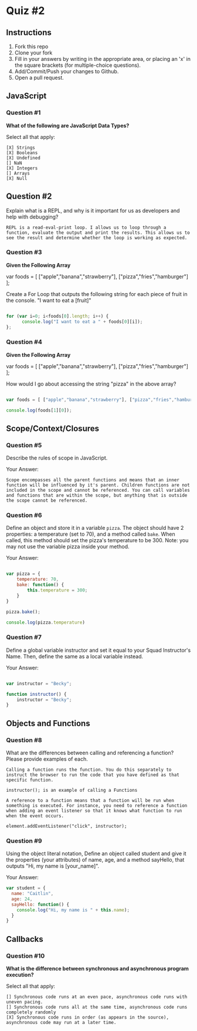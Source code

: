 # Quiz #2

## Instructions

1. Fork this repo
2. Clone your fork
3. Fill in your answers by writing in the appropriate area, or placing an 'x' in
the square brackets (for multiple-choice questions).
4. Add/Commit/Push your changes to Github.
5. Open a pull request.

## JavaScript

### Question #1

**What of the following are JavaScript Data Types?**

Select all that apply:
```
[X] Strings
[X] Booleans
[X] Undefined
[] NaN
[X] Integers
[] Arrays
[X] Null
```

## Question #2

Explain what is a REPL, and why is it important for us as developers and help with debugging?

```
REPL is a read-eval-print loop. I allows us to loop through a function, evaluate the output and print the results. This allows us to see the result and determine whether the loop is working as expected.

```
### Question #3

**Given the Following Array**

var foods = [ ["apple","banana","strawberry"], ["pizza","fries","hamburger"] ];

Create a For Loop that outputs the following string for each piece of fruit in the console. "I want to eat a [fruit]"

```js

for (var i=0; i<foods[0].length; i++) {
      console.log("I want to eat a " + foods[0][i]);
};

```
### Question #4

**Given the Following Array**

var foods = [ ["apple","banana","strawberry"], ["pizza","fries","hamburger"] ];

How would I go about accessing the string "pizza" in the above array?

```js

var foods = [ ["apple","banana","strawberry"], ["pizza","fries","hamburger"] ];

console.log(foods[1][0]);

```

## Scope/Context/Closures

### Question #5

Describe the rules of scope in JavaScript.

Your Answer:
```
Scope encompasses all the parent functions and means that an inner function will be influenced by it's parent. Children functions are not included in the scope and cannot be referenced. You can call variables and functions that are within the scope, but anything that is outside the scope cannot be referenced.
```

### Question #6

Define an object and store it in a variable `pizza`. The object should have 2
properties: a temperature (set to 70), and a method called `bake`. When called,
this method should set the pizza's temperature to be 300. Note: you may not use
the variable pizza inside your method.

Your Answer:
```js

var pizza = {
    temperature: 70,
    bake: function() {
        this.temperature = 300;
    }
}

pizza.bake();

console.log(pizza.temperature)

```

### Question #7

Define a global variable instructor and set it equal to your Squad Instructor's Name. Then, define the same as a local variable instead.

Your Answer:
```js

var instructor = "Becky";

function instructor() {
    instructor = "Becky";
}

```

## Objects and Functions

### Question #8

What are the differences between calling and referencing a function? Please provide examples of each.

```
Calling a function runs the function. You do this separately to instruct the browser to run the code that you have defined as that specific function.

instructor(); is an example of calling a Functions

A reference to a function means that a function will be run when something is executed. For instance, you need to reference a function when adding an event listener so that it knows what function to run when the event occurs.

element.addEventListener("click", instructor);

```
### Question #9

Using the object literal notation, Define an object called student and give it the properties (your attributes) of name, age, and a method sayHello, that outputs "Hi, my name is [your_name]".

Your Answer:
```js
var student = {
  name: "Caitlin",
  age: 24,
  sayHello: function() {
    console.log("Hi, my name is " + this.name);
  }
}

```

## Callbacks

### Question #10

**What is the difference between synchronous and asynchronous program execution?**

Select all that apply:
```
[] Synchronous code runs at an even pace, asynchronous code runs with uneven pacing.
[] Synchronous code runs all at the same time, asynchronous code runs completely randomly
[X] Synchronous code runs in order (as appears in the source), asynchronous code may run at a later time.
```
